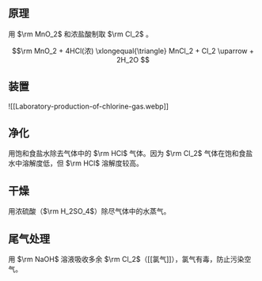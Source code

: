 ## 原理

用 $\rm MnO_2$ 和浓盐酸制取 $\rm Cl_2$ 。

$$\rm
MnO_2 + 4HCl(浓) \xlongequal{\triangle} MnCl_2 + Cl_2 \uparrow + 2H_2O
$$

## 装置

![[Laboratory-production-of-chlorine-gas.webp]]

## 净化

用饱和食盐水除去气体中的 $\rm HCl$ 气体。因为 $\rm Cl_2$ 气体在饱和食盐水中溶解度低，但 $\rm HCl$ 溶解度较高。

## 干燥

用浓硫酸（$\rm H_2SO_4$）除尽气体中的水蒸气。

## 尾气处理

用 $\rm NaOH$ 溶液吸收多余 $\rm Cl_2$（[[氯气]]），氯气有毒，防止污染空气。
